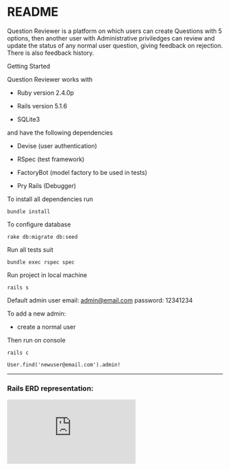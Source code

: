 # README

Question Reviewer is a platform on which users can create Questions with 5 options, then another user with Administrative priviledges can review and update the status of any normal user question, giving feedback on rejection. There is also feedback history.

Getting Started

Question Reviewer works with 
* Ruby version 2.4.0p 

* Rails version 5.1.6

* SQLite3

and have the following dependencies

* Devise (user authentication)

* RSpec (test framework)

* FactoryBot (model factory to be used in tests)

* Pry Rails (Debugger)

To install all dependencies run
```console
bundle install
```

To configure database
```console
rake db:migrate db:seed
```

Run all tests suit
```console
bundle exec rspec spec 
```

Run project in local machine
```console
rails s 
```

Default admin user
email: admin@email.com
password: 12341234

To add a new admin:
- create a normal user
 
Then run on console
```console
rails c 
```
```console
User.find('newuser@email.com').admin! 
```

-----

### Rails ERD representation:

![erd.pdf](https://github.com/antoniosb/question_reviewer/edit/master/erd.pdf)
